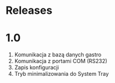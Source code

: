 # Releases 

# 1.0 
1. Komunikacja z bazą danych gastro 
2. Komunikacja z portami COM (RS232)
3. Zapis konfiguracji 
4. Tryb minimalizowania do System Tray  

